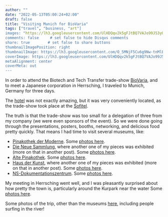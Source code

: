 ```yaml
---
author: ""
date: "2022-05-13T05:00:24+02:00"
draft: false
title: "Visiting Munich for BioVaria"
tags: ["travel", "business, "art"]
images: "https://lh3.googleusercontent.com/UlHDQqv2k5gFJtBQ7VAJo99J53yQ40miLUJ_aqunuydh7cqN2LbW0_sOA2nrbtSZ83VrMLRmu2bXFYIxgrE2oNgByEc1zU3vKhZP8d_g-K53Mk3AD4-DuXe6CWUZ6JsHuI4V_k8VyAA=w2400"
comments: false     # set false to hide Disqus comments
share: true        # set false to share buttons
thumbnailImagePosition: right
thumbnailImage: https://lh3.googleusercontent.com/O_5MNjF5Cu6g9Nw-tnMlEXY3xLw1tL4rzRJnMMBm4Sf1mB6XOIRD7CfML11sT4h5dm8T2skmDoVfwsCKWGhLKdKdH4Hf-2TtZC3x64cNnNCezphbqEm1PUYxEgb43buB28nF8ht44aE=w2400
coverImage: https://lh3.googleusercontent.com/UlHDQqv2k5gFJtBQ7VAJo99J53yQ40miLUJ_aqunuydh7cqN2LbW0_sOA2nrbtSZ83VrMLRmu2bXFYIxgrE2oNgByEc1zU3vKhZP8d_g-K53Mk3AD4-DuXe6CWUZ6JsHuI4V_k8VyAA=w2400
metaAlignment: center
coverMeta: out
---
```


In order to attend the Biotech and Tech Transfer trade-show [BioVaria](https://www.biovaria.org/biovaria/about-biovaria), and to meet a Japanese corporation in Herrsching, I traveled to Munich, Germany for three days.

<!--more-->

The [hotel](https://eden-hotel-wolff-munich.hotel-ds.com/en/) was not exactly amazing, but it was very conveniently located, as the trade-show took place at the [Sofitel](https://www.sofitel-munich.com/).

The truth is that the trade-show was too small for a delegation of three from my company (we were even sponsors of the event). So we were done going through the presentations, posters, booths, networking, and delicious food pretty quickly. That means I had time to visit several museums, like:

* [Pinakothek der Moderne](https://www.pinakothek-der-moderne.de/en/). Some [photos here](https://photos.app.goo.gl/TSFMuGJEyyb9Xzvv5).
* [Die Neue Sammlung](https://dnstdm.de/), where another one of my pieces was exhibited (more on that in another post). Some [photos here](https://photos.app.goo.gl/K3YrBfhJL2AtGAj9A).
* [Alte Pinakothek](https://www.pinakothek.de/en). Some [photos here](https://photos.app.goo.gl/VNUiEq9wUnG41Efu8).
* [Haus der Kunst](https://hausderkunst.de/en/), where another one of my pieces was exhibited (more on that in another post). Some [photos here](https://photos.app.goo.gl/8cSsn2wzJT5jzHrCA).
* [NS-Dokumentationszentrum](https://www.ns-dokuzentrum-muenchen.de/en/home/). Some [photos here](https://photos.app.goo.gl/VgZXBECUmfFpGW1G6).

My meeting in Herrsching went well, and I was pleasantly surprised about how pretty the town is, particularly around the Kurpark near the water Some [photos here](https://photos.app.goo.gl/6izJeNiVH4y3b48C9).

Some photos of the trip, other than the museums [here](https://photos.app.goo.gl/UVUTLkXQH5LEGr9y8), including people surfing in the river!
